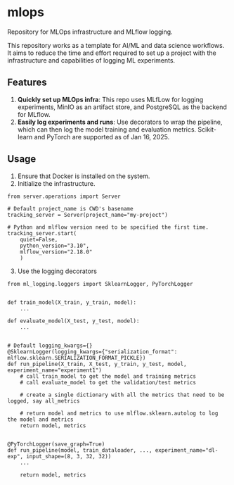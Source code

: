 # mlops
Repository for MLOps infrastructure and MLflow logging.  

This repository works as a template for AI/ML and data science workflows. It aims to reduce the time and effort required to set up a project with the infrastructure and capabilities of logging ML experiments. 

## Features  
1. **Quickly set up MLOps infra**: This repo uses MLfLow for logging experiments, MinIO as an artifact store, and PostgreSQL as the backend for MLflow.  
2. **Easily log experiments and runs**: Use decorators to wrap the pipeline, which can then log the model training and evaluation metrics. Scikit-learn and PyTorch are supported as of Jan 16, 2025. 


## Usage  
1. Ensure that Docker is installed on the system.  
2. Initialize the infrastructure.
```
from server.operations import Server

# Default project_name is CWD's basename
tracking_server = Server(project_name="my-project")     

# Python and mlflow version need to be specified the first time.
tracking_server.start(
    quiet=False, 
    python_version="3.10", 
    mlflow_version="2.18.0"
    )      
```  

3. Use the logging decorators
```
from ml_logging.loggers import SklearnLogger, PyTorchLogger


def train_model(X_train, y_train, model):
    ...

def evaluate_model(X_test, y_test, model):
    ...


# Default logging_kwargs={}
@SklearnLogger(logging_kwargs={"serialization_format": mlflow.sklearn.SERIALIZATION_FORMAT_PICKLE})
def run_pipeline(X_train, X_test, y_train, y_test, model, experiment_name="experiment1")
    # call train_model to get the model and training metrics
    # call evaluate_model to get the validation/test metrics

    # create a single dictionary with all the metrics that need to be logged, say all_metrics

    # return model and metrics to use mlflow.sklearn.autolog to log the model and metrics
    return model, metrics


@PyTorchLogger(save_graph=True)
def run_pipeline(model, train_dataloader, ..., experiment_name="dl-exp", input_shape=(8, 3, 32, 32))
    ...

    return model, metrics

```  